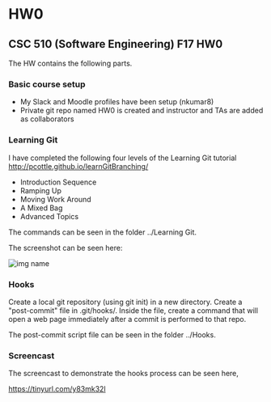 # HW0
## CSC 510 (Software Engineering) F17 HW0

The HW contains the following parts.

### Basic course setup

* My Slack and Moodle profiles have been setup (nkumar8)
* Private git repo named HW0 is created and instructor and TAs are added as collaborators

### Learning Git

I have completed the following four levels of the Learning Git tutorial http://pcottle.github.io/learnGitBranching/

* Introduction Sequence
* Ramping Up
* Moving Work Around
* A Mixed Bag
* Advanced Topics

The commands can be seen in the folder ../Learning Git.

The screenshot can be seen here:  

![img name](images/gitscreencapture.JPG) 

### Hooks

Create a local git repository (using git init) in a new directory. Create a "post-commit" file in .git/hooks/. Inside the file, create a command that will open a web page immediately after a commit is performed to that repo.

The post-commit script file can be seen in the folder ../Hooks.

### Screencast

The screencast to demonstrate the hooks process can be seen here,

https://tinyurl.com/y83mk32l


